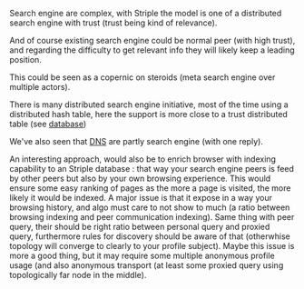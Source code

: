 
Search engine are complex, with Striple the model is one of a distributed search engine with trust (trust being kind of relevance).

And of course existing search engine could be normal peer (with high trust), and regarding the difficulty to get relevant info they will likely keep a leading position.

This could be seen as a copernic on steroids (meta search engine over multiple actors).

There is many distributed search engine initiative, most of the time using a distributed hash table, here the support is more close to a trust distributed table (see [database](./database.md))

We've also seen that [DNS](./dns.md) are partly search engine (with one reply).

An interesting approach, would also be to enrich browser with indexing capability to an Striple database : that way your search engine peers is feed by other peers but also by your own browsing experience. 
This would ensure some easy ranking of pages as the more a page is visited, the more likely it would be indexed.
A major issue is that it expose in a way your browsing history, and algo must care to not show to much (a ratio between browsing indexing and peer communication indexing).
Same thing with peer query, their should be right ratio between personal query and proxied query, furthermore rules for discovery should be aware of that (otherwhise topology will converge to clearly to your profile subject). 
Maybe this issue is more a good thing, but it may require some multiple anonymous profile usage (and also anonymous transport (at least some proxied query using topologically far node in the middle).


